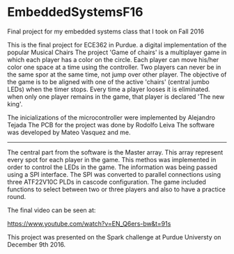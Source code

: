 # EmbeddedSystemsF16
Final project for my embedded systems class that I took on Fall 2016

This is the final project for ECE362 in Purdue. a digital implementation of the popular Musical Chairs
The project 'Game of chairs' is a multiplayer game in which each player has a color on the circle.
Each player can move his/her color one space at a time using the controller. 
Two players can never be in the same spor at the same time, not jump over other player.
The objective of the game is to be aligned with one of the active 'chairs' (central jumbo LEDs) when the timer stops.
Every time a player looses it is eliminated. when only one player remains in the game, that player is declared 'The new king'.

The inicializations of the microcontroller were implemented by Alejandro Tejada
The PCB for the project was done by Rodolfo Leiva
The software was developed by Mateo Vasquez and me.

__________________________________________________________________________________________________________________

The central part from the software is the Master array. This array represent every spot for each player in the game.
This methos was implemented in order to control the LEDs in the game. The information was being passed using a SPI interface.
The SPI was converted to parallel connections using three ATF22V10C PLDs in cascode configuration.
The game included functions to select between two or three players and also to have a practice round.

The final video can be seen at:

https://www.youtube.com/watch?v=EN_Q6ers-bw&t=91s

This project was presented on the Spark challenge at Purdue Universty on December 9th 2016.
